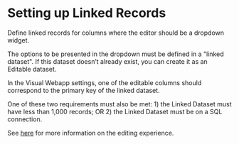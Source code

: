 # Setting up Linked Records

Define linked records for columns where the editor should be a dropdown widget.

The options to be presented in the dropdown must be defined in a "linked dataset". If this dataset doesn’t already exist, you can create it as an Editable dataset.

In the Visual Webapp settings, one of the editable columns should correspond to the primary key of the linked dataset.

One of these two requirements must also be met: 1) the Linked Dataset must have less than 1,000 records; OR 2) the Linked Dataset must be on a SQL connection.

See [here](data-table-features) for more information on the editing experience.
